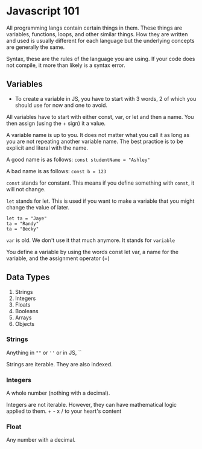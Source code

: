 # Javascript 101

All programming langs contain certain things in them. These things are variables, functions, loops, and other similar things. How they are written and used is usually different for each language but the underlying concepts are generally the same.

Syntax, these are the rules of the language you are using.
If your code does not compile, it more than likely is a syntax error.

## Variables

- To create a variable in JS, you have to start with 3 words, 2 of which you should use for now and one to avoid.

All variables have to start with either const, var, or let and then a name. You then assign (using the + sign) it a value.

A variable name is up to you. It does not matter what you call it as long as you are not repeating another variable name. The best practice is to be explicit and literal with the name.

A good name is as follows:
`const studentName = "Ashley"`

A bad name is as follows:
`const b = 123`

`const` stands for constant. This means if you define something with `const`, it will not change.

`let` stands for let. This is used if you want to make a variable that you might change the value of later.

```
let ta = "Jaye"
ta = "Randy"
ta = "Becky"
```

`var` is old. We don't use it that much anymore. It stands for `variable`

You define a variable by using the words const let var, a name for the variable, and the assignment operator (=)

## Data Types

1. Strings
2. Integers
3. Floats
4. Booleans
5. Arrays
6. Objects

### Strings

Anything in `""` or `''` or in JS, ``

Strings are iterable. They are also indexed.

### Integers

A whole number (nothing with a decimal).

Integers are not iterable. However, they can have mathematical logic applied to them. + - x / to your heart's content

### Float

Any number with a decimal.
